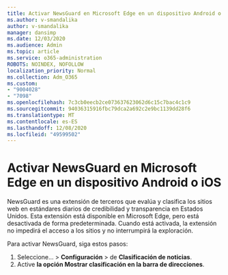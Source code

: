 ```yaml
---
title: Activar NewsGuard en Microsoft Edge en un dispositivo Android o iOS
ms.author: v-smandalika
author: v-smandalika
manager: dansimp
ms.date: 12/03/2020
ms.audience: Admin
ms.topic: article
ms.service: o365-administration
ROBOTS: NOINDEX, NOFOLLOW
localization_priority: Normal
ms.collection: Adm_O365
ms.custom:
- "9004028"
- "7098"
ms.openlocfilehash: 7c3cb0eecb2ce073637623062d6c15c7bac4c1c9
ms.sourcegitcommit: 94036315916fbc79dca2a692c2e9bc1139dd28f6
ms.translationtype: MT
ms.contentlocale: es-ES
ms.lasthandoff: 12/08/2020
ms.locfileid: "49599502"
---
```

# <a name="turn-on-newsguard-in-microsoft-edge-on-an-android-or-ios-device"></a>Activar NewsGuard en Microsoft Edge en un dispositivo Android o iOS

NewsGuard es una extensión de terceros que evalúa y clasifica los sitios web en estándares diarios de credibilidad y transparencia en Estados Unidos. Esta extensión está disponible en Microsoft Edge, pero está desactivada de forma predeterminada. Cuando está activada, la extensión no impedirá el acceso a los sitios y no interrumpirá la exploración.

Para activar NewsGuard, siga estos pasos:
1. Seleccione... > **Configuración**  >  de **Clasificación de noticias**.
2. Active **la opción Mostrar clasificación en la barra de direcciones**.